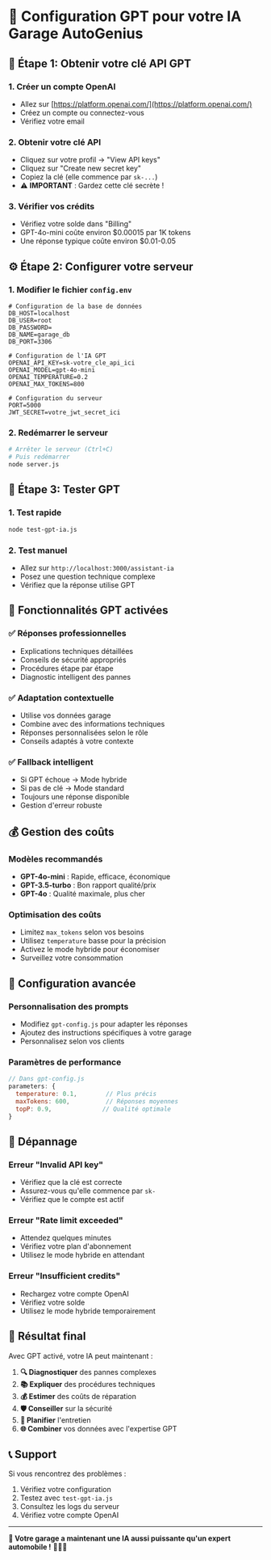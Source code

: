 # 🚀 Configuration GPT pour votre IA Garage AutoGenius

## 🔑 Étape 1: Obtenir votre clé API GPT

### 1. Créer un compte OpenAI
- Allez sur [https://platform.openai.com/](https://platform.openai.com/)
- Créez un compte ou connectez-vous
- Vérifiez votre email

### 2. Obtenir votre clé API
- Cliquez sur votre profil → "View API keys"
- Cliquez sur "Create new secret key"
- Copiez la clé (elle commence par `sk-...`)
- ⚠️ **IMPORTANT** : Gardez cette clé secrète !

### 3. Vérifier vos crédits
- Vérifiez votre solde dans "Billing"
- GPT-4o-mini coûte environ $0.00015 par 1K tokens
- Une réponse typique coûte environ $0.01-0.05

## ⚙️ Étape 2: Configurer votre serveur

### 1. Modifier le fichier `config.env`
```env
# Configuration de la base de données
DB_HOST=localhost
DB_USER=root
DB_PASSWORD=
DB_NAME=garage_db
DB_PORT=3306

# Configuration de l'IA GPT
OPENAI_API_KEY=sk-votre_cle_api_ici
OPENAI_MODEL=gpt-4o-mini
OPENAI_TEMPERATURE=0.2
OPENAI_MAX_TOKENS=800

# Configuration du serveur
PORT=5000
JWT_SECRET=votre_jwt_secret_ici
```

### 2. Redémarrer le serveur
```bash
# Arrêter le serveur (Ctrl+C)
# Puis redémarrer
node server.js
```

## 🧪 Étape 3: Tester GPT

### 1. Test rapide
```bash
node test-gpt-ia.js
```

### 2. Test manuel
- Allez sur `http://localhost:3000/assistant-ia`
- Posez une question technique complexe
- Vérifiez que la réponse utilise GPT

## 🎯 Fonctionnalités GPT activées

### ✅ **Réponses professionnelles**
- Explications techniques détaillées
- Conseils de sécurité appropriés
- Procédures étape par étape
- Diagnostic intelligent des pannes

### ✅ **Adaptation contextuelle**
- Utilise vos données garage
- Combine avec des informations techniques
- Réponses personnalisées selon le rôle
- Conseils adaptés à votre contexte

### ✅ **Fallback intelligent**
- Si GPT échoue → Mode hybride
- Si pas de clé → Mode standard
- Toujours une réponse disponible
- Gestion d'erreur robuste

## 💰 Gestion des coûts

### **Modèles recommandés**
- **GPT-4o-mini** : Rapide, efficace, économique
- **GPT-3.5-turbo** : Bon rapport qualité/prix
- **GPT-4o** : Qualité maximale, plus cher

### **Optimisation des coûts**
- Limitez `max_tokens` selon vos besoins
- Utilisez `temperature` basse pour la précision
- Activez le mode hybride pour économiser
- Surveillez votre consommation

## 🔧 Configuration avancée

### **Personnalisation des prompts**
- Modifiez `gpt-config.js` pour adapter les réponses
- Ajoutez des instructions spécifiques à votre garage
- Personnalisez selon vos clients

### **Paramètres de performance**
```javascript
// Dans gpt-config.js
parameters: {
  temperature: 0.1,        // Plus précis
  maxTokens: 600,          // Réponses moyennes
  topP: 0.9,              // Qualité optimale
}
```

## 🚨 Dépannage

### **Erreur "Invalid API key"**
- Vérifiez que la clé est correcte
- Assurez-vous qu'elle commence par `sk-`
- Vérifiez que le compte est actif

### **Erreur "Rate limit exceeded"**
- Attendez quelques minutes
- Vérifiez votre plan d'abonnement
- Utilisez le mode hybride en attendant

### **Erreur "Insufficient credits"**
- Rechargez votre compte OpenAI
- Vérifiez votre solde
- Utilisez le mode hybride temporairement

## 🎉 Résultat final

Avec GPT activé, votre IA peut maintenant :

1. **🔍 Diagnostiquer** des pannes complexes
2. **📚 Expliquer** des procédures techniques
3. **💰 Estimer** des coûts de réparation
4. **🛡️ Conseiller** sur la sécurité
5. **📅 Planifier** l'entretien
6. **🌐 Combiner** vos données avec l'expertise GPT

## 📞 Support

Si vous rencontrez des problèmes :
1. Vérifiez votre configuration
2. Testez avec `test-gpt-ia.js`
3. Consultez les logs du serveur
4. Vérifiez votre compte OpenAI

---

**🎯 Votre garage a maintenant une IA aussi puissante qu'un expert automobile !** 🚗🤖✨
